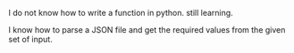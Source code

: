 I do not know how to write a function in python. still learning.

I know how to parse a JSON file and get the required values from the given set of input.